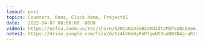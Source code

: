 ```yaml
---
layout: post
topics: Counters, Roms, Clock demo, Project05
date:   2022-04-07 08:00:00 -0800
video1: https://usfca.zoom.us/rec/share/6J0ipKsm3eH2aKU2dtcM3PaxNsDeoAJ3zo_9hChQX4gU3HW5ZwM-1Lvjx9_O0i6t.03oWq9cScK0vbQsH
notes1: https://drive.google.com/file/d/1z4kVHs0yRnP7gwUt0uaNW3N4g-uRJm6H/view?usp=sharing
---
```


